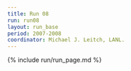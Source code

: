```yaml
---
title: Run 08
run: run08
layout: run_base
period: 2007-2008
coordinator: Michael J. Leitch, LANL.
---
```

{% include run/run_page.md %}
